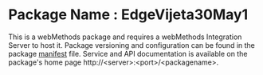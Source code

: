 # Package Name : EdgeVijeta30May1
This is a webMethods package and requires a webMethods Integration Server to host it. Package versioning and configuration can be found in the package [manifest](./EdgeVijeta30May1/manifest.v3) file. Service and API documentation is available on the package's home page http://&lt;server&gt;:&lt;port&gt;/&lt;packagename>.